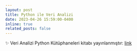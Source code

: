 ```yaml
---
layout: post
title: Python ile Veri Analizi
date: 2023-04-26 15:59:00-0400
inline: true
related_posts: false
---
```


:sparkles: Veri Analizi Python Kütüphaneleri kitabı yayınlanmıştır: [link](https://canererden.com/veri-analizi-python/intro.html)